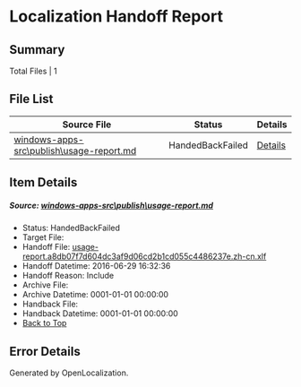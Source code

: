 # <a name='report-top'></a> Localization Handoff Report

## Summary
 Total Files | 1

## File List
 Source File | Status | Details 
 ----------- | ------ | ------- 
 [windows-apps-src\publish\usage-report.md](https://github.com/Microsoft/windows-apps/blob/6dac44032ac217969148ff73c594f99d8a733355/windows-apps-src/publish/usage-report.md) | HandedBackFailed | [Details](#0cb9d09504a024cabe66661a5c77e21752b7e2e63649)

## Item Details
##### <a name='0cb9d09504a024cabe66661a5c77e21752b7e2e63649'></a> Source: [windows-apps-src\publish\usage-report.md](https://github.com/Microsoft/windows-apps/blob/6dac44032ac217969148ff73c594f99d8a733355/windows-apps-src/publish/usage-report.md)
* Status: HandedBackFailed
* Target File: 
* Handoff File: [usage-report.a8db07f7d604dc3af9d06cd2b1cd055c4486237e.zh-cn.xlf](https://github.com/Microsoft/WDG.handoff/blob/b801ed9f639f80b7d6fc8afe46c6b4a30a97eb65/ol-handoff/Microsoft/windows-apps.zh-cn/master/usage-report.a8db07f7d604dc3af9d06cd2b1cd055c4486237e.zh-cn.xlf)
* Handoff Datetime: 2016-06-29 16:32:36
* Handoff Reason: Include
* Archive File: 
* Archive Datetime: 0001-01-01 00:00:00
* Handback File: 
* Handback Datetime: 0001-01-01 00:00:00
* [Back to Top](#report-top)


## Error Details

Generated by OpenLocalization.
